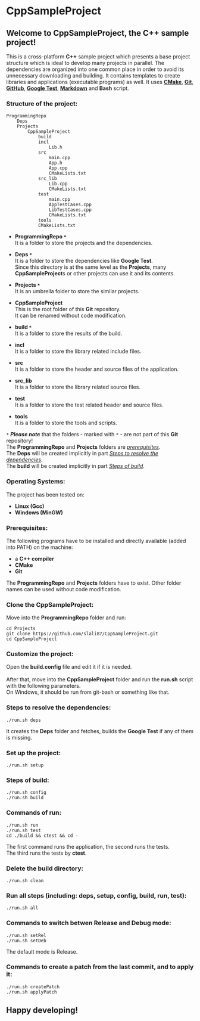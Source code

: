 # **CppSampleProject**

## Welcome to **CppSampleProject**, the C++ sample project!

This is a cross-platform **C++** sample project which presents a base project structure which is ideal to develop many projects in parallel. The dependencies are organized into one common place in order to avoid its unnecessary downloading and building. It contains templates to create libraries and applications (executable programs) as well. It uses [**CMake**](https://cmake.org/), [**Git**](https://git-scm.com/), [**GitHub**](https://github.com/), [**Google Test**](https://github.com/google/googletest), [**Markdown**](https://www.markdownguide.org/) and **Bash** script.

### **Structure of the project:**
```
ProgrammingRepo
    Deps
    Projects
        CppSampleProject
            build
            incl
                Lib.h
            src
                main.cpp
                App.h
                App.cpp
                CMakeLists.txt
            src_lib
                Lib.cpp
                CMakeLists.txt
            test
                main.cpp
                AppTestCases.cpp
                LibTestCases.cpp
                CMakeLists.txt
            tools
            CMakeLists.txt
```
- **ProgrammingRepo `*`**  
    It is a folder to store the projects and the dependencies.

- **Deps `*`**  
    It is a folder to store the dependencies like **Google Test**.  
    Since this directory is at the same level as the **Projects**, many **CppSampleProject**s or other projects can use it and its contents.

- **Projects `*`**  
    It is an umbrella folder to store the similar projects.

- **CppSampleProject**  
    This is the root folder of this **Git** repository.  
    It can be renamed without code modification.

- **build `*`**  
    It is a folder to store the results of the build.

- **incl**  
    It is a folder to store the library related include files.

- **src**  
    It is a folder to store the header and source files of the application.

- **src_lib**  
    It is a folder to store the library related source files.

- **test**  
    It is a folder to store the test related header and source files.

- **tools**  
    It is a folder to store the tools and scripts.

`*` ***Please note*** that the folders - marked with `*` - are not part of this **Git** repository!  
The **ProgrammingRepo** and **Projects** folders are [*prerequisites*](#prerequisites).  
The **Deps** will be created implicitly in part [*Steps to resolve the dependencies*](#steps-to-resolve-the-dependencies).  
The **build** will be created implicitly in part [*Steps of build*](#steps-of-build).

### **Operating Systems:**
The project has been tested on:
- **Linux (Gcc)**
- **Windows (MinGW)**

### **Prerequisites:**
The following programs have to be installed and directly available (added into PATH) on the machine:
- a **C++ compiler**
- **CMake**
- **Git**

The **ProgrammingRepo** and **Projects** folders have to exist. Other folder names can be used without code modification.  

### **Clone the CppSampleProject:**
Move into the **ProgrammingRepo** folder and run:
```
cd Projects
git clone https://github.com/slali87/CppSampleProject.git
cd CppSampleProject
```

### **Customize the project:**
Open the **build.config** file and edit it if it is needed.  
\
After that, move into the **CppSampleProject** folder and run the **run.sh** script with the following parameters.  
On Windows, it should be run from git-bash or something like that.

### **Steps to resolve the dependencies:**
```
./run.sh deps
```
It creates the **Deps** folder and fetches, builds the **Google Test** if any of them is missing.

### **Set up the project:**
```
./run.sh setup
```

### **Steps of build:**
```
./run.sh config
./run.sh build
```

### **Commands of run:**
```
./run.sh run
./run.sh test
cd ./build && ctest && cd -
```
The first command runs the application, the second runs the tests.  
The third runs the tests by **ctest**.

### **Delete the build directory:**
```
./run.sh clean
```

### **Run all steps (including: deps, setup, config, build, run, test):**
```
./run.sh all
```

### **Commands to switch betwen Release and Debug mode:**
```
./run.sh setRel
./run.sh setDeb
```
The default mode is Release.

### **Commands to create a patch from the last commit, and to apply it:**
```
./run.sh createPatch
./run.sh applyPatch
```

## **Happy developing!**
